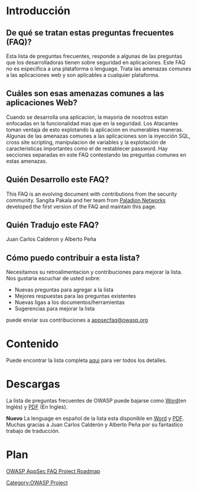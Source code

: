 # Introducción

## De qué se tratan estas preguntas frecuentes (FAQ)?

Esta lista de preguntas frecuentes, responde a algunas de las preguntas
que los desarrolladoras tienen sobre seguridad en aplicaciones. Este FAQ
no es especifica a una plataforma o lenguage. Trata las amenazas comunes
a las aplicaciones web y son aplicables a cualquier plataforma.

## Cuáles son esas amenazas comunes a las aplicaciones Web?

Cuando se desarrolla una aplicacion, la mayoria de nosotros estan
enfocadas en la funcionalidad mas que en la seguridad. Los Atacantes
toman ventaja de esto explotando la aplicacion en inumerables maneras.
Algunas de las amenazas comunes a las aplicaciones son la inyección SQL,
cross site scripting, manipulacion de variables y la explotación de
caracteristicas importantes como el de restablecer password. Hay
secciones separadas en este FAQ contestando las preguntas comunes en
estas amenazas.

## Quién Desarrollo este FAQ?

This FAQ is an evolving document with contributions from the security
community. Sangita Pakala and her team from [Paladion
Networks](http://www.paladion.net/) developed the first version of the
FAQ and maintain this page.

## Quién Tradujo este FAQ?

Juan Carlos Calderon y Alberto Peña

## Cómo puedo contribuir a esta lista?

Necesitamos su retroalimentacion y contribuciones para mejorar la lista.
Nos gustaria escuchar de usted sobre:

  - Nuevas preguntas para agregar a la lista
  - Mejores respuestas para las preguntas existentes
  - Nuevas ligas a los documentos/herramientas
  - Sugerencias para mejorar la lista

puede enviar sus contribuciones a <appsecfaq@owasp.org>

# Contenido

Puede encontrar la lista completa [aqui](OWASP_AppSec_FAQ "wikilink")
para ver todos los detalles.

# Descargas

La lista de preguntas frecuentes de OWASP puede bajarse como
[Word](http://www.owasp.org/docroot/owasp/misc/Preguntas_Frecuentes_sobre_Seguridad_en_Aplicaciones_Web\(OWASP_FAQ\).doc)(en
Inglés) y
[PDF](http://www.owasp.org/docroot/owasp/misc/OWASP_FAQ_Ver3.pdf) (En
Ingles).

**Nuevo** La lenguage en español de la lista esta disponible en
[Word](http://www.owasp.org/docroot/owasp/misc/Preguntas_Frecuentes_sobre_Seguridad_en_Aplicaciones_Web\(OWASP_FAQ\).doc)
y
[PDF](http://www.owasp.org/docroot/owasp/misc/Preguntas_Frecuentes_sobre_Seguridad_en_Aplicaciones_Web\(OWASP_FAQ\).pdf).
Muchas gracias a Juan Carlos Calderón y Alberto Peña por su fantastico
trabajo de traducción.

# Plan

[OWASP AppSec FAQ Project
Roadmap](OWASP_AppSec_FAQ_Project_Roadmap "wikilink")

[Category:OWASP Project](Category:OWASP_Project "wikilink")
